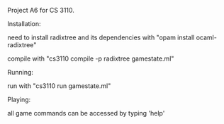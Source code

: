 Project A6 for CS 3110.


Installation:

need to install radixtree and its dependencies with "opam install ocaml-radixtree"

compile with "cs3110 compile -p radixtree gamestate.ml"

Running:

run with "cs3110 run gamestate.ml"

Playing:

all game commands can be accessed by typing 'help'